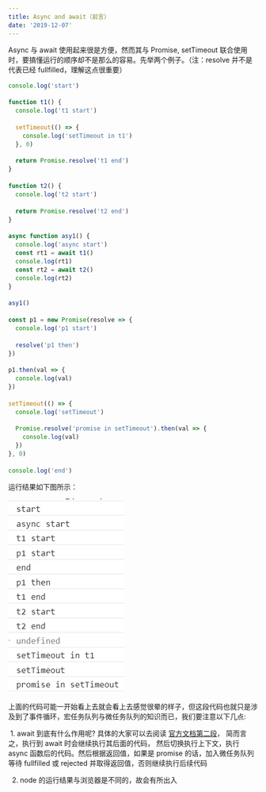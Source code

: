 ```yaml
---
title: Async and await（前言）
date: '2019-12-07'
---
```


Async 与 await 使用起来很是方便，然而其与 Promise, setTimeout 联合使用时，要搞懂运行的顺序却不是那么的容易。先举两个例子。（注：resolve 并不是代表已经 fullfilled，理解这点很重要）

```javascript
console.log('start')

function t1() {
  console.log('t1 start')

  setTimeout(() => {
    console.log('setTimeout in t1')
  }, 0)

  return Promise.resolve('t1 end')
}

function t2() {
  console.log('t2 start')

  return Promise.resolve('t2 end')
}

async function asy1() {
  console.log('async start')
  const rt1 = await t1()
  console.log(rt1)
  const rt2 = await t2()
  console.log(rt2)
}

asy1()

const p1 = new Promise(resolve => {
  console.log('p1 start')

  resolve('p1 then')
})

p1.then(val => {
  console.log(val)
})

setTimeout(() => {
  console.log('setTimeout')

  Promise.resolve('promise in setTimeout').then(val => {
    console.log(val)
  })
}, 0)

console.log('end')
```

运行结果如下图所示：

![async code](./1.png)

上面的代码可能一开始看上去就会看上去感觉很晕的样子，但这段代码也就只是涉及到了事件循环，宏任务队列与微任务队列的知识而已，我们要注意以下几点:

​ 1. await 到底有什么作用呢? 具体的大家可以去阅读 [官方文档第二段](https://tc39.github.io/ecmascript-asyncawait/#abstract-ops)， 简而言之，执行到 await 时会继续执行其后面的代码， 然后切换执行上下文，执行 async 函数后的代码。然后根据返回值，如果是 promise 的话，加入微任务队列等待 fullfilled 或 rejected 并取得返回值，否则继续执行后续代码

2. node 的运行结果与浏览器是不同的，故会有所出入

